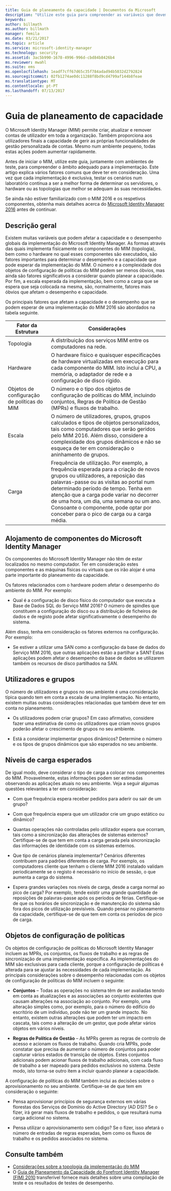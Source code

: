 ```yaml
---
title: Guia de planeamento da capacidade | Documentos da Microsoft
description: "Utilize este guia para compreender as variáveis que devem ser consideradas antes de implementar o 2016 MIM, incluindo os níveis de carga e as decisões de políticas."
keywords: 
author: billmath
ms.author: billmath
manager: femila
ms.date: 03/21/2017
ms.topic: article
ms.service: microsoft-identity-manager
ms.technology: security
ms.assetid: 3ac5b990-1678-4996-996d-cbd84b8426b4
ms.reviewer: mwahl
ms.suite: ems
ms.openlocfilehash: 1eadf7cff67d65c35f784adad94b5032d2792824
ms.sourcegitcommit: 02fb1274ae0dc11288f8bd9cd4799af144b8feae
ms.translationtype: MT
ms.contentlocale: pt-PT
ms.lasthandoff: 07/13/2017
---
```

# <a name="capacity-planning-guide"></a>Guia de planeamento de capacidade

O Microsoft Identity Manager (MIM) permite criar, atualizar e remover contas de utilizador em toda a organização. Também proporciona aos utilizadores finais a capacidade de gerir as próprias funcionalidades de gestão personalizada de contas. Mesmo num ambiente pequeno, todas estas ações podem aumentar rapidamente.

Antes de iniciar o MIM, utilize este guia, juntamente com ambientes de teste, para compreender o âmbito adequado para a implementação. Este artigo explica vários fatores comuns que deve ter em consideração. Uma vez que cada implementação é exclusiva, testar os cenários num laboratório continua a ser a melhor forma de determinar os servidores, o hardware ou as topologias que melhor se adequam às suas necessidades.

Se ainda não estiver familiarizado com o MIM 2016 e os respetivos componentes, obtenha mais detalhes acerca do [Microsoft Identity Manager 2016](microsoft-identity-manager-2016.md) antes de continuar.

## <a name="overview"></a>Descrição geral
Existem muitas variáveis que podem afetar a capacidade e o desempenho globais da implementação do Microsoft Identity Manager. As formas através das quais implementa fisicamente os componentes do MIM (topologia), bem como o hardware no qual esses componentes são executados, são fatores importantes para determinar o desempenho e a capacidade que pode esperar da implementação do MIM. O número e a complexidade dos objetos de configuração de políticas do MIM podem ser menos óbvios, mas ainda são fatores significativos a considerar quando planear a capacidade. Por fim, a escala esperada da implementação, bem como a carga que se espera que seja colocada na mesma, são, normalmente, fatores mais óbvios que afetam o desempenho e capacidade.

Os principais fatores que afetam a capacidade e o desempenho que se podem esperar de uma implementação do MIM 2016 são abordados na tabela seguinte.

| Fator da Estrutura | Considerações |
| ------------- | -------------- |
| Topologia | A distribuição dos serviços MIM entre os computadores na rede. |
| Hardware | O hardware físico e quaisquer especificações de hardware virtualizadas em execução para cada componente do MIM. Isto inclui a CPU, a memória, o adaptador de rede e a configuração de disco rígido. |
| Objetos de configuração de políticas do MIM | O número e o tipo dos objetos de configuração de políticas do MIM, incluindo conjuntos, Regras de Política de Gestão (MPRs) e fluxos de trabalho. |
| Escala | O número de utilizadores, grupos, grupos calculados e tipos de objetos personalizados, tais como computadores que serão geridos pelo MIM 2016. Além disso, considere a complexidade dos grupos dinâmicos e não se esqueça de ter em consideração o aninhamento de grupos. |
| Carga | Frequência de utilização. Por exemplo, a frequência esperada para a criação de novos grupos ou utilizadores, a reposição das palavras-passe ou as visitas ao portal num determinado período de tempo. Tenha em atenção que a carga pode variar no decorrer de uma hora, um dia, uma semana ou um ano. Consoante o componente, pode optar por conceber para o pico de carga ou a carga média. |


## <a name="hosting-microsoft-identity-manager-components"></a>Alojamento de componentes do Microsoft Identity Manager

Os componentes do Microsoft Identity Manager não têm de estar localizados no mesmo computador. Ter em consideração estes componentes e as máquinas físicas ou virtuais que os irão alojar é uma parte importante do planeamento da capacidade.

Os fatores relacionados com o hardware podem afetar o desempenho do ambiente do MIM. Por exemplo:
- Qual é a configuração de disco físico do computador que executa a Base de Dados SQL do Serviço MIM 2016? O número de spindles que constituem a configuração do disco ou a distribuição de ficheiros de dados e de registo pode afetar significativamente o desempenho do sistema.

Além disso, tenha em consideração os fatores externos na configuração. Por exemplo:
- Se estiver a utilizar uma SAN como a configuração da base de dados do Serviço MIM 2016, que outras aplicações estão a partilhar a SAN? Estas aplicações podem afetar o desempenho da base de dados se utilizarem também os recursos de disco partilhados na SAN.


## <a name="users-and-groups"></a>Utilizadores e grupos
O número de utilizadores e grupos no seu ambiente é uma consideração típica quando tem em conta a escala de uma implementação. No entanto, existem muitas outras considerações relacionadas que também deve ter em conta no planeamento.

- Os utilizadores podem criar grupos? Em caso afirmativo, considere fazer uma estimativa de como os utilizadores que criam novos grupos poderão afetar o crescimento de grupos no seu ambiente.

- Está a considerar implementar grupos dinâmicos? Determine o número e os tipos de grupos dinâmicos que são esperados no seu ambiente.


## <a name="expected-load-levels"></a>Níveis de carga esperados
De igual modo, deve considerar o tipo de carga a colocar nos componentes do MIM. Provavelmente, estas informações podem ser estimadas observando as aplicações atuais no seu ambiente. Veja a seguir algumas questões relevantes a ter em consideração:

- Com que frequência espera receber pedidos para aderir ou sair de um grupo?

- Com que frequência espera que um utilizador crie um grupo estático ou dinâmico?

- Quantas operações não controladas pelo utilizador espera que ocorram, tais como a sincronização das alterações de sistemas externos? Certifique-se de que tem em conta a carga gerada pela sincronização das informações de identidade com os sistemas externos.

- Que tipo de cenários planeia implementar? Cenários diferentes contribuem para padrões diferentes de carga. Por exemplo, os computadores cliente que tenham o cliente MIM 2016 instalado validam periodicamente se o registo é necessário no início de sessão, o que aumenta a carga do sistema.

- Espera grandes variações nos níveis de carga, desde a carga normal ao pico de carga? Por exemplo, tende existir uma grande quantidade de reposições de palavras-passe após os períodos de férias. Certifique-se de que os horários de sincronização e de manutenção do sistema são fora dos picos de utilização previsíveis. Quando pensar no planeamento da capacidade, certifique-se de que tem em conta os períodos de pico de carga.


## <a name="policy-configuration-objects"></a>Objetos de configuração de políticas

Os objetos de configuração de políticas do Microsoft Identity Manager incluem as MPRs, os conjuntos, os fluxos de trabalho e as regras de sincronização de uma implementação específica. As implementações do MIM são exclusivas para cada cliente, porque a configuração de políticas é alterada para se ajustar às necessidades de cada implementação. As principais considerações sobre o desempenho relacionadas com os objetos de configuração de políticas do MIM incluem o seguinte:

- **Conjuntos** – Todas as operações no sistema têm de ser avaliadas tendo em conta as atualizações e as associações ao conjunto existentes que causam alterações na associação ao conjunto. Por exemplo, uma alteração simples como, por exemplo, para o número do edifício do escritório de um indivíduo, pode não ter um grande impacto. No entanto, existem outras alterações que podem ter um impacto em cascata, tais como a alteração de um gestor, que pode afetar vários objetos em vários níveis.

- **Regras de Política de Gestão** – As MPRs gerem as regras de controlo de acesso e acionam os fluxos de trabalho. Quando cria MPRs, pode constatar que precisa de aumentar o número de conjuntos para poder capturar vários estados de transição de objetos. Estes conjuntos adicionais podem acionar fluxos de trabalho adicionais, com cada fluxo de trabalho a ser mapeado para pedidos exclusivos no sistema. Deste modo, isto torna-se outro item a incluir quando planear a capacidade.

A configuração de políticas do MIM também inclui as decisões sobre o aprovisionamento no seu ambiente. Certifique-se de que tem em consideração o seguinte:

- Pensa aprovisionar princípios de segurança externos em várias florestas dos Serviços de Domínio do Active Directory (AD DS)? Se o fizer, irá gerar mais fluxos de trabalho e pedidos, o que resultará numa carga adicional no sistema.

- Pensa utilizar o aprovisionamento sem código? Se o fizer, isso afetará o número de entradas de regras esperadas, bem como os fluxos de trabalho e os pedidos associados no sistema.


## <a name="see-also"></a>Consulte também
- [Considerações sobre a topologia da implementação do MIM](topology-considerations.md)
- O [Guia de Planeamento da Capacidade do Forefront Identity Manager (FIM) 2010](http://go.microsoft.com/fwlink/?LinkId=200180) transferível fornece mais detalhes sobre uma compilação de teste e os resultados de testes de desempenho.
